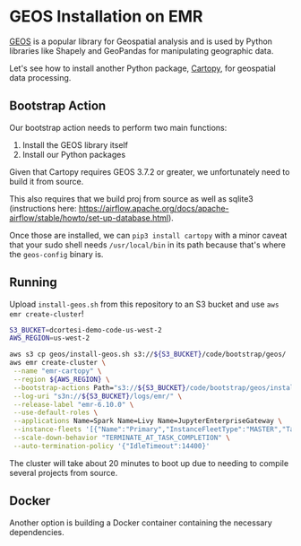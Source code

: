 # GEOS Installation on EMR

[GEOS](https://trac.osgeo.org/geos/) is a popular library for Geospatial analysis and is used by Python libraries like Shapely and GeoPandas for manipulating geographic data.

Let's see how to install another Python package, [Cartopy](https://scitools.org.uk/cartopy/docs/latest/index.html), for geospatial data processing.

## Bootstrap Action

Our bootstrap action needs to perform two main functions:

1. Install the GEOS library itself
2. Install our Python packages

Given that Cartopy requires GEOS 3.7.2 or greater, we unfortunately need to build it from source.

This also requires that we build proj from source as well as sqlite3 (instructions here: https://airflow.apache.org/docs/apache-airflow/stable/howto/set-up-database.html).

Once those are installed, we can `pip3 install cartopy` with a minor caveat that your sudo shell needs `/usr/local/bin` in its path because that's where the `geos-config` binary is.

## Running

Upload `install-geos.sh` from this repository to an S3 bucket and use `aws emr create-cluster`!

```bash
S3_BUCKET=dcortesi-demo-code-us-west-2
AWS_REGION=us-west-2

aws s3 cp geos/install-geos.sh s3://${S3_BUCKET}/code/bootstrap/geos/
aws emr create-cluster \
 --name "emr-cartopy" \
 --region ${AWS_REGION} \
 --bootstrap-actions Path="s3://${S3_BUCKET}/code/bootstrap/geos/install-geos.sh"  \
 --log-uri "s3n://${S3_BUCKET}/logs/emr/" \
 --release-label "emr-6.10.0" \
 --use-default-roles \
 --applications Name=Spark Name=Livy Name=JupyterEnterpriseGateway \
 --instance-fleets '[{"Name":"Primary","InstanceFleetType":"MASTER","TargetOnDemandCapacity":1,"TargetSpotCapacity":0,"InstanceTypeConfigs":[{"InstanceType":"c5a.2xlarge"},{"InstanceType":"m5a.2xlarge"},{"InstanceType":"r5a.2xlarge"}]},{"Name":"Core","InstanceFleetType":"CORE","TargetOnDemandCapacity":0,"TargetSpotCapacity":1,"InstanceTypeConfigs":[{"InstanceType":"c5a.2xlarge"},{"InstanceType":"m5a.2xlarge"},{"InstanceType":"r5a.2xlarge"}],"LaunchSpecifications":{"OnDemandSpecification":{"AllocationStrategy":"lowest-price"},"SpotSpecification":{"TimeoutDurationMinutes":10,"TimeoutAction":"SWITCH_TO_ON_DEMAND","AllocationStrategy":"capacity-optimized"}}}]' \
 --scale-down-behavior "TERMINATE_AT_TASK_COMPLETION" \
 --auto-termination-policy '{"IdleTimeout":14400}'
```

The cluster will take about 20 minutes to boot up due to needing to compile several projects from source.

## Docker

Another option is building a Docker container containing the necessary dependencies. 
